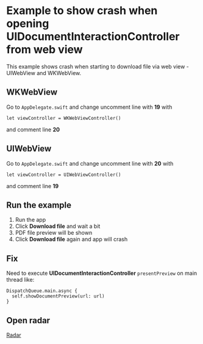 # Example to show crash when opening UIDocumentInteractionController from web view

This example shows crash when starting to download file via web view - UIWebView and WKWebView.

## WKWebView

Go to `AppDelegate.swift` and change uncomment line with **19** with 

`let viewController = WKWebViewController()`

and comment line **20**

## UIWebView

Go to `AppDelegate.swift` and change uncomment line with **20** with 

`let viewController = UIWebViewController()`

and comment line **19**

## Run the example

1. Run the app
2. Click **Download file** and wait a bit
3. PDF file preview will be shown
4. Click **Download file** again and app will crash

## Fix

Need to execute **UIDocumentInteractionController** `presentPreview` on main thread like:

    DispatchQueue.main.async {
      self.showDocumentPreview(url: url)
    }
    
    
## Open radar
    
[Radar](https://openradar.appspot.com/radar?id=4998225492705280)